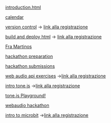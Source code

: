 [introduction.html](https://raw.githack.com/fbrusch/actam_2024/main/introduction.html)

[calendar](https://raw.githack.com/fbrusch/actam_2024/main/assets/calendar.html)

[version control](https://raw.githack.com/fbrusch/actam_2024/gh-pages/versioncontrol.html) -> [link alla registrazione](https://politecnicomilano.webex.com/webappng/sites/politecnicomilano/recording/f1e75223f1204cb5a233bf605bc401de/playback)

[build and deploy html](https://raw.githack.com/fbrusch/actam_2024/gh-pages/firstwebpage.html) -> [link alla registrazione](https://politecnicomilano.webex.com/webappng/sites/politecnicomilano/recording/8ea246b7527042ca8c87ed0870c9021d/playback)

[Fra Martinos](https://five-cub.surge.sh/)

[hackathon preparation](https://raw.githack.com/fbrusch/actam_2024/gh-pages/train4hackaton.html)

[hackathon submissions](https://docs.google.com/forms/d/e/1FAIpQLSdWhDsmBtv-GkAGvuemqakQWd9mpwFhc7kdNEuE-aJfKGmmwA/viewform?usp=sf_link)

[web audio api exercises](https://github.com/fbrusch/actam_2024/tree/exercises) ->[link alla registrazione](https://politecnicomilano.webex.com/webappng/sites/politecnicomilano/recording/a5b683178d7c4391b8cf474a452a5d4e/playback)

[intro tone.js](https://raw.githack.com/fbrusch/actam_2024/gh-pages/webaudioprogramming.html) ->[link alla registrazione](https://politecnicomilano.webex.com/webappng/sites/politecnicomilano/recording/50faa178e0ae4a47b98f8f5bb84a16b3/playback)

[tone.js Playground!](https://fbrusch.github.io/actam_2024/playground/playground.html)

[webaudio hackathon](https://raw.githack.com/fbrusch/actam_2024/gh-pages/hack2instructions.html)

[intro to microbit](https://raw.githack.com/fbrusch/actam_2024/gh-pages/embeddedprogramming.html) ->[link alla registrazione](https://politecnicomilano.webex.com/webappng/sites/politecnicomilano/recording/bbb0bf42ff144bd6bd8956965029c1b2/playback)